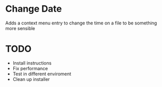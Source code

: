 # Change Date
Adds a context menu entry to change the time on a file to be something more sensible

# TODO

- Install instructions
- Fix performance
- Test in different enviroment
- Clean up installer
